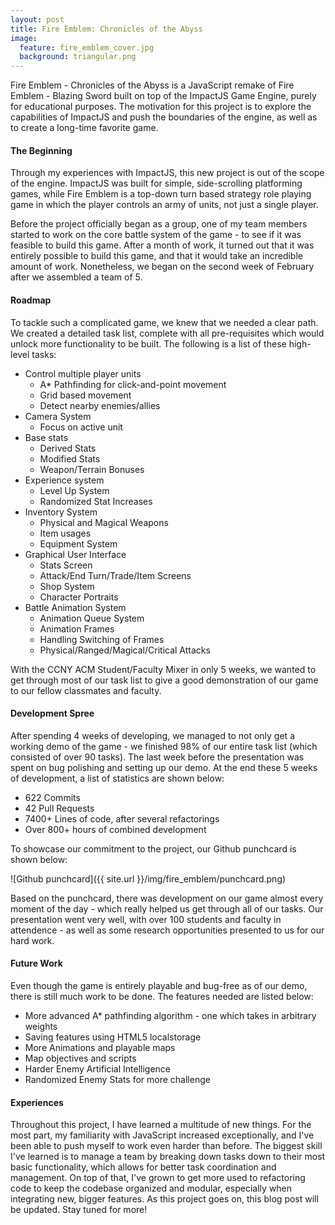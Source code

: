```yaml
---
layout: post
title: Fire Emblem: Chronicles of the Abyss
image:
  feature: fire_emblem_cover.jpg
  background: triangular.png
---
```



Fire Emblem - Chronicles of the Abyss is a JavaScript remake of Fire Emblem - Blazing Sword built on top of the ImpactJS Game Engine, purely for educational purposes. The motivation for this project is to explore the capabilities of ImpactJS and push the boundaries of the engine, as well as to create a long-time favorite game. 

#### The Beginning

Through my experiences with ImpactJS, this new project is out of the scope of the engine. ImpactJS was built for simple, side-scrolling platforming games, while Fire Emblem is a top-down turn based strategy role playing game in which the player controls an army of units, not just a single player. 

Before the project officially began as a group, one of my team members started to work on the core battle system of the game - to see if it was feasible to build this game. After a month of work, it turned out that it was entirely possible to build this game, and that it would take an incredible amount of work. Nonetheless, we began on the second week of February after we assembled a team of 5. 

#### Roadmap

To tackle such a complicated game, we knew that we needed a clear path. We created a detailed task list, complete with all pre-requisites which would unlock more functionality to be built. The following is a list of these high-level tasks:

* Control multiple player units
    * A* Pathfinding for click-and-point movement
    * Grid based movement
    * Detect nearby enemies/allies
* Camera System
    * Focus on active unit
* Base stats
    * Derived Stats
    * Modified Stats
    * Weapon/Terrain Bonuses
* Experience system
    * Level Up System
    * Randomized Stat Increases
* Inventory System
    * Physical and Magical Weapons
    * Item usages
    * Equipment System
* Graphical User Interface
    * Stats Screen
    * Attack/End Turn/Trade/Item Screens 
    * Shop System
    * Character Portraits
* Battle Animation System
    * Animation Queue System
    * Animation Frames
    * Handling Switching of Frames 
    * Physical/Ranged/Magical/Critical Attacks

With the CCNY ACM Student/Faculty Mixer in only 5 weeks, we wanted to get through most of our task list to give a good demonstration of our game to our fellow classmates and faculty. 

#### Development Spree

After spending 4 weeks of developing, we managed to not only get a working demo of the game - we finished 98% of our entire task list (which consisted of over 90 tasks). The last week before the presentation was spent on bug polishing and setting up our demo. At the end these 5 weeks of development, a list of statistics are shown below:

* 622 Commits
* 42 Pull Requests
* 7400+ Lines of code, after several refactorings
* Over 800+ hours of combined development

To showcase our commitment to the project, our Github punchcard is shown below:

![Github punchcard]({{ site.url }}/img/fire_emblem/punchcard.png)

Based on the punchcard, there was development on our game almost every moment of the day - which really helped us get through all of our tasks. Our presentation went very well, with over 100 students and faculty in attendence - as well as some research opportunities presented to us for our hard work.

#### Future Work

Even though the game is entirely playable and bug-free as of our demo, there is still much work to be done. The features needed are listed below:

* More advanced A* pathfinding algorithm - one which takes in arbitrary weights
* Saving features using HTML5 localstorage
* More Animations and playable maps
* Map objectives and scripts
* Harder Enemy Artificial Intelligence
* Randomized Enemy Stats for more challenge

#### Experiences

Throughout this project, I have learned a multitude of new things. For the most part, my familiarity with JavaScript increased exceptionally, and I've been able to push myself to work even harder than before. The biggest skill I've learned is to manage a team by breaking down tasks down to their most basic functionality, which allows for better task coordination and management. On top of that, I've grown to get more used to refactoring code to keep the codebase organized and modular, especially when integrating new, bigger features.
As this project goes on, this blog post will be updated. Stay tuned for more!

